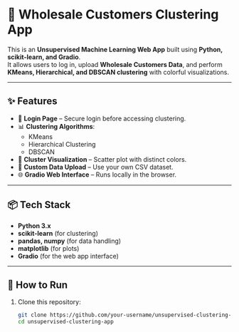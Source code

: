 # 🛒 Wholesale Customers Clustering App

This is an **Unsupervised Machine Learning Web App** built using **Python, scikit-learn, and Gradio**.  
It allows users to log in, upload **Wholesale Customers Data**, and perform **KMeans, Hierarchical, and DBSCAN clustering** with colorful visualizations.  

---

## ✨ Features
- 🔑 **Login Page** – Secure login before accessing clustering.
- 📊 **Clustering Algorithms**:
  - KMeans
  - Hierarchical Clustering
  - DBSCAN
- 🎨 **Cluster Visualization** – Scatter plot with distinct colors.
- 📂 **Custom Data Upload** – Use your own CSV dataset.
- 🌐 **Gradio Web Interface** – Runs locally in the browser.

---

## 📦 Tech Stack
- **Python 3.x**
- **scikit-learn** (for clustering)
- **pandas, numpy** (for data handling)
- **matplotlib** (for plots)
- **Gradio** (for the web app interface)

---

## 🚀 How to Run
1. Clone this repository:
   ```bash
   git clone https://github.com/your-username/unsupervised-clustering-app.git
   cd unsupervised-clustering-app
